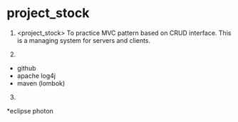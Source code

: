 # project_stock

1. <project_stock>
 To practice MVC pattern based on CRUD interface. This is a managing system for servers and clients.

2. <skill set>
 * github
 * apache log4j
 * maven (lombok)
 
3. <dev env>
 *eclipse photon
 
